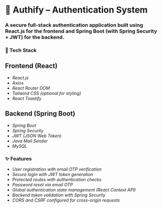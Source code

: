 # 🔐 Authify – Authentication System
### A secure full-stack authentication application built using React.js for the frontend and Spring Boot (with Spring Security + JWT) for the backend.

### 🚀 Tech Stack
## Frontend (React)
- *React.js*
- *Axios*
- *React Router DOM*
- *Tailwind CSS (optional for styling)*
- *React Toastify*
## Backend (Spring Boot)
- *Spring Boot*
- *Spring Security*
- *JWT (JSON Web Token)*
- *Java Mail Sender*
- *MySQL*

### ✨ Features
- *User registration with email OTP verification*
- *Secure login with JWT token generation*
- *Protected routes with authentication checks*
- *Password reset via email OTP*
- *Global authentication state management (React Context API)*
- *Backend token validation with Spring Security*
- *CORS and CSRF configured for cross-origin requests*


